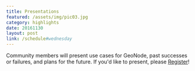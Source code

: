 ```yaml
---
title: Presentations
featured: /assets/img/pic03.jpg
category: highlights
date: 20161130
layout: post
link: /schedule#wednesday
---
```


Community members will present use cases for GeoNode, past successes or failures, and plans for the future.  If you'd like to present, please [Register](https://www.eventbrite.com/e/geonode-summit-2016-nov-28-to-dec-2-tickets-29218453180)!
